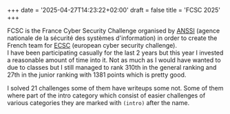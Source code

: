 +++
date = '2025-04-27T14:23:22+02:00'
draft = false 
title = 'FCSC 2025'
+++

FCSC is the France Cyber Security Challenge organised by [ANSSI](https://cyber.gouv.fr/) (agence nationale de la sécurité des systèmes d'information) in order to create the French team for [ECSC](https://ecsc.eu/) (european cyber security challenge).   
I have been participating casually for the last 2 years but this year I invested a reasonable amount of time into it. Not as much as I would have wanted to due to classes but I still managed to rank 310th in the general ranking and 27th in the junior ranking with 1381 points which is pretty good.  

I solved 21 challenges some of them have writeups some not. Some of them where part of the intro category which consist of easier challenges of various categories they are marked with `(intro)` after the name.  

